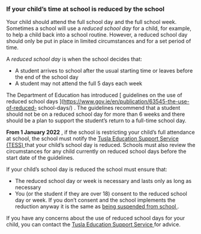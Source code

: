 ###  **If your child’s time at school is reduced by the school**

Your child should attend the full school day and the full school week.
Sometimes a school will use a _reduced school day_ for a child, for example,
to help a child back into a school routine. However, a reduced school day
should only be put in place in limited circumstances and for a set period of
time.

A _reduced school day_ is when the school decides that:

  * A student arrives to school after the usual starting time or leaves before the end of the school day 
  * A student may not attend the full 5 days each week 

The Department of Education has introduced [ guidelines on the use of reduced
school days ](https://www.gov.ie/en/publication/63545-the-use-of-reduced-
school-days/) . The guidelines recommend that a student should not be on a
reduced school day for more than 6 weeks and there should be a plan to support
the student’s return to a full-time school day.

**From 1 January 2022** , if the school is restricting your child’s full
attendance at school, the school must notify the [ Tusla Education Support
Service (TESS) ](https://www.tusla.ie/) that your child’s school day is
reduced. Schools must also review the circumstances for any child currently on
reduced school days before the start date of the guidelines.

If your child’s school day is reduced the school must ensure that:

  * The reduced school day or week is necessary and lasts only as long as necessary 
  * You (or the student if they are over 18) consent to the reduced school day or week. If you don’t consent and the school implements the reduction anyway it is the same as [ being suspended from school ](/en/education/primary-and-post-primary-education/attendance-and-discipline-in-schools/school-discipline#l284dd) . 

If you have any concerns about the use of reduced school days for your child,
you can contact the [ Tusla Education Support Service ](https://www.tusla.ie/)
for advice.
